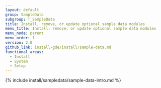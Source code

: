 ```yaml
---
layout: default
group: SampleData
subgroup: T_SampleData
title: Install, remove, or update optional sample data modules
menu_title: Install, remove, or update optional sample data modules
menu_node: parent
menu_order: 1
version: 2.0
github_link: install-gde/install/sample-data.md
functional_areas:
  - Install
  - System
  - Setup
---
```

 

{% include install/sampledata/sample-data-intro.md %}
